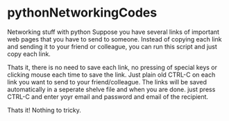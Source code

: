 # pythonNetworkingCodes
Networking stuff with python
Suppose you have several links of important web pages that you have to send to someone.
Instead of copying each link and sending it to your friend or colleague, you can run this script and just copy each link.

Thats it, there is no need to save each link, no pressing of special keys or clicking mouse each time to save the link.
Just plain old CTRL-C on each link you want to send to your friend/colleague. The links will be saved automatically in a seperate 
shelve file and when you are done. just press CTRL-C and enter yoyr email and password and email of the recipient.

Thats it! 
Nothing to tricky.
